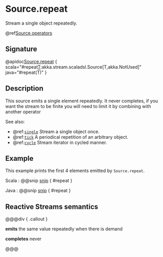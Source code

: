 # Source.repeat

Stream a single object repeatedly.

@ref[Source operators](../index.md#source-operators)

## Signature

@apidoc[Source.repeat](Source$) { scala="#repeat[T](element:T):akka.stream.scaladsl.Source[T,akka.NotUsed]" java="#repeat(T)" }

## Description

This source emits a single element repeatedly. It never completes, if you want the stream to be finite you will need to limit it by combining with another operator

See also:

* @ref:[`single`](single.md) Stream a single object once.
* @ref:[`tick`](tick.md) A periodical repetition of an arbitrary object.
* @ref:[`cycle`](cycle.md) Stream iterator in cycled manner.

## Example

This example prints the first 4 elements emitted by `Source.repeat`.

Scala
:  @@snip [snip](/gemini-stream-tests/src/test/scala/gemini/stream/scaladsl/SourceSpec.scala) { #repeat }

Java
:  @@snip [snip](/gemini-stream-tests/src/test/java/gemini/stream/javadsl/SourceTest.java) { #repeat }



## Reactive Streams semantics

@@@div { .callout }

**emits** the same value repeatedly when there is demand

**completes** never

@@@

